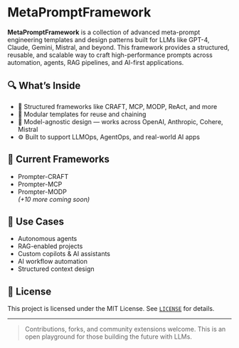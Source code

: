 # MetaPromptFramework

**MetaPromptFramework** is a collection of advanced meta-prompt engineering templates and design patterns built for LLMs like GPT-4, Claude, Gemini, Mistral, and beyond. This framework provides a structured, reusable, and scalable way to craft high-performance prompts across automation, agents, RAG pipelines, and AI-first applications.

## 🔍 What’s Inside

- 📐 Structured frameworks like CRAFT, MCP, MODP, ReAct, and more
- 🧩 Modular templates for reuse and chaining
- 🧠 Model-agnostic design — works across OpenAI, Anthropic, Cohere, Mistral
- ⚙️ Built to support LLMOps, AgentOps, and real-world AI apps

## 🧱 Current Frameworks

- Prompter-CRAFT
- Prompter-MCP
- Prompter-MODP  
*(+10 more coming soon)*

## 🚀 Use Cases

- Autonomous agents  
- RAG-enabled projects  
- Custom copilots & AI assistants  
- AI workflow automation  
- Structured context design

## 📄 License

This project is licensed under the MIT License. See [`LICENSE`](./LICENSE) for details.

---
> Contributions, forks, and community extensions welcome. This is an open playground for those building the future with LLMs.
